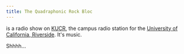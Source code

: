 ```yaml
---
title: The Quadraphonic Rock Bloc
---
```


is a radio show on [KUCR](https://kucr.org/), the campus radio station for the [University of California, Riverside](https://www.ucr.edu/). It's music.

<div class="spinner-border text-success" role="status">
  <span class="visually-hidden">Shhhh...</span>
</div>
